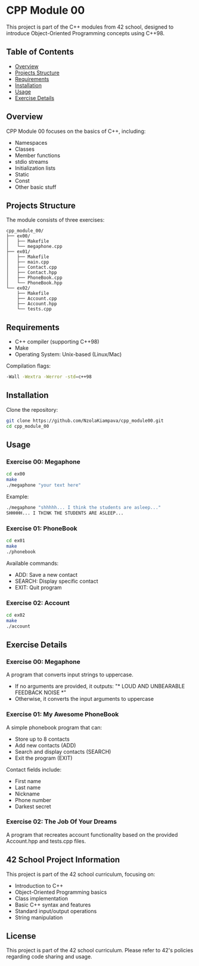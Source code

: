 # CPP Module 00

This project is part of the C++ modules from 42 school, designed to introduce Object-Oriented Programming concepts using C++98.

## Table of Contents

- [Overview](#overview)
- [Projects Structure](#projects-structure)
- [Requirements](#requirements)
- [Installation](#installation)
- [Usage](#usage)
- [Exercise Details](#exercise-details)

## Overview

CPP Module 00 focuses on the basics of C++, including:
- Namespaces
- Classes
- Member functions
- stdio streams
- Initialization lists
- Static
- Const
- Other basic stuff

## Projects Structure

The module consists of three exercises:

```
cpp_module_00/
├── ex00/
│   ├── Makefile
│   └── megaphone.cpp
├── ex01/
│   ├── Makefile
│   ├── main.cpp
│   ├── Contact.cpp
│   ├── Contact.hpp
│   ├── PhoneBook.cpp
│   └── PhoneBook.hpp
└── ex02/
    ├── Makefile
    ├── Account.cpp
    ├── Account.hpp
    └── tests.cpp
```

## Requirements

- C++ compiler (supporting C++98)
- Make
- Operating System: Unix-based (Linux/Mac)

Compilation flags:
```bash
-Wall -Wextra -Werror -std=c++98
```

## Installation

Clone the repository:
```bash
git clone https://github.com/NzolaKiampava/cpp_module00.git
cd cpp_module_00
```

## Usage

### Exercise 00: Megaphone
```bash
cd ex00
make
./megaphone "your text here"
```

Example:
```bash
./megaphone "shhhhh... I think the students are asleep..."
SHHHHH... I THINK THE STUDENTS ARE ASLEEP...
```

### Exercise 01: PhoneBook
```bash
cd ex01
make
./phonebook
```

Available commands:
- ADD: Save a new contact
- SEARCH: Display specific contact
- EXIT: Quit program

### Exercise 02: Account
```bash
cd ex02
make
./account
```

## Exercise Details

### Exercise 00: Megaphone
A program that converts input strings to uppercase.
- If no arguments are provided, it outputs: "* LOUD AND UNBEARABLE FEEDBACK NOISE *"
- Otherwise, it converts the input arguments to uppercase

### Exercise 01: My Awesome PhoneBook
A simple phonebook program that can:
- Store up to 8 contacts
- Add new contacts (ADD)
- Search and display contacts (SEARCH)
- Exit the program (EXIT)

Contact fields include:
- First name
- Last name
- Nickname
- Phone number
- Darkest secret

### Exercise 02: The Job Of Your Dreams
A program that recreates account functionality based on the provided Account.hpp and tests.cpp files.

## 42 School Project Information

This project is part of the 42 school curriculum, focusing on:
- Introduction to C++
- Object-Oriented Programming basics
- Class implementation
- Basic C++ syntax and features
- Standard input/output operations
- String manipulation

## License

This project is part of the 42 school curriculum. Please refer to 42's policies regarding code sharing and usage.
